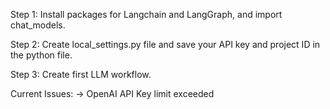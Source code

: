 Step 1: Install packages for Langchain and LangGraph, and import chat_models.

Step 2: Create local_settings.py file and save your API key and project ID in the python file.

Step 3: Create first LLM workflow.

Current Issues:
-> OpenAI API Key limit exceeded
